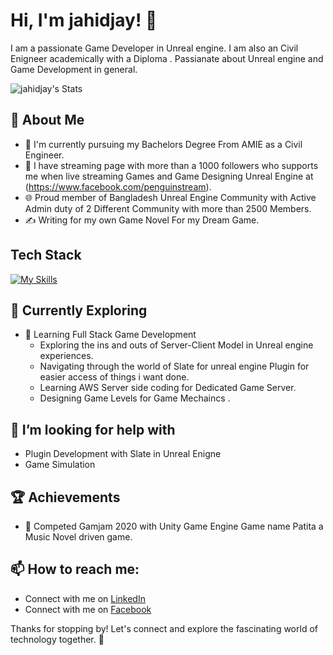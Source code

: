 # Hi, I'm jahidjay! 👋

I am a passionate Game Developer in Unreal engine. I am also an Civil Enigneer academically with a Diploma . Passianate about Unreal engine and Game Development in general.

![jahidjay's Stats](https://github-readme-stats.vercel.app/api?username=<username>&theme=vue-dark&show_icons=true&hide_border=true&count_private=true)

## 🚀 About Me

- 🔭 I'm currently pursuing my Bachelors Degree From AMIE as a Civil Engineer.
- 📝 I have streaming page with more than a 1000 followers who supports me when live streaming Games and Game Designing Unreal Engine at (https://www.facebook.com/penguinstream).
- 🌐 Proud member of Bangladesh Unreal Engine Community with Active Admin duty  of 2 Different Community with more than 2500 Members.
- ✍️ Writing for my own Game Novel For my Dream Game.



## Tech Stack
[![My Skills](https://skillicons.dev/icons?i=unreal,visualstudio,vscode,aws,azure,blender,cpp,discord,ai,ps,rider,unity,windows)](https://skillicons.dev)

## 🌱 Currently Exploring

- 🚀 Learning Full Stack Game Development
  - Exploring the ins and outs of Server-Client Model in Unreal engine experiences.
  - Navigating through the world of Slate for unreal engine Plugin for easier access of things i want done.
  - Learning AWS Server side coding for Dedicated Game Server.
  - Designing Game Levels for Game Mechaincs .
 
## 🤔 I’m looking for help with 
  - Plugin Development with Slate in Unreal Enigne
  - Game Simulation


 ## 🏆 Achievements

- 🌟 Competed Gamjam 2020 with Unity Game Engine Game name Patita a Music Novel driven game.


## 📫 How to reach me:

- Connect with me on [LinkedIn]([https://www.linkedin.com/in/penguinstream/])
- Connect with me on [Facebook]([https://www.facebook.com/penguinstream])

Thanks for stopping by! Let's connect and explore the fascinating world of technology together. 🚀



<!--

Here are some ideas to get you started:

- 🔭 I’m currently working on ...
- 🌱 I’m currently learning ...
- 👯 I’m looking to collaborate on ...
- 🤔 I’m looking for help with ...
- 💬 Ask me about ...
- 📫 How to reach me: ...
- 😄 Pronouns: ...
- ⚡ Fun fact: ...
-->
